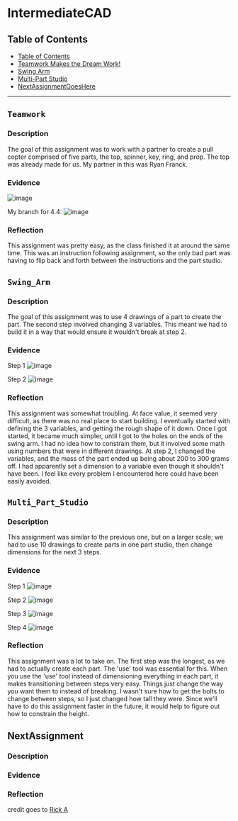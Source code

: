 # IntermediateCAD
## Table of Contents
* [Table of Contents](#Table_of_Contents)
* [Teamwork Makes the Dream Work!](#Teamwork)
* [Swing Arm](#Swing_Arm)
* [Multi-Part Studio](#Multi_Part_Studio)
* [NextAssignmentGoesHere](#NextAssignment)
---

## `Teamwork`

### Description
The goal of this assignment was to work with a partner to create a pull copter comprised of five parts, the top, spinner, key, ring, and prop. The top was already made for us.
My partner in this was Ryan Franck.

### Evidence

![image](https://user-images.githubusercontent.com/112961338/197209718-83789c10-2f35-4706-98dd-213be9917455.png)

My branch for 4.4:
![image](https://user-images.githubusercontent.com/112961338/197540135-6c9285e1-2365-4d27-ad80-9243a21e65e4.png)


### Reflection
This assignment was pretty easy, as the class finished it at around the same time. This was an instruction following assignment, so the only bad part was having to flip back and forth between the instructions and the part studio. 

## `Swing_Arm`

### Description
The goal of this assignment was to use 4 drawings of a part to create the part. The second step involved changing 3 variables. This meant we had to build it in a way that would ensure it wouldn't break at step 2.

### Evidence
Step 1
![image](https://user-images.githubusercontent.com/112961338/197531444-6a0787c3-8296-48d4-b177-1d8d761cf3a6.png)


Step 2
![image](https://user-images.githubusercontent.com/112961338/197531505-3f9b8089-c328-4d09-b739-b24791e89d8a.png)

### Reflection
This assignment was somewhat troubling. At face value, it seemed very difficult, as there was no real place to start building. I eventually started with defining the 3 variables, and getting the rough shape of it down. Once I got started, it became much simpler, until I got to the holes on the ends of the swing arm. I had no idea how to constrain them, but it involved some math using numbers that were in different drawings. At step 2, I changed the variables, and the mass of the part ended up being about 200 to 300 grams off. I had apparently set a dimension to a variable even though it shouldn't have been. I feel like every problem I encountered here could have been easily avoided.

## `Multi_Part_Studio`

### Description
This assignment was similar to the previous one, but on a larger scale; we had to use 10 drawings to create parts in one part studio, then change dimensions for the next 3 steps.

### Evidence
Step 1
![image](https://user-images.githubusercontent.com/112961338/197533959-dad31c35-e184-4f42-a78e-8dbe9c1385f1.png)

Step 2
![image](https://user-images.githubusercontent.com/112961338/197533995-4e106c30-ab51-4f19-a363-2beb1c4af543.png)

Step 3
![image](https://user-images.githubusercontent.com/112961338/197534034-151fe5a8-5986-4ee4-bcbe-0e1e40546f1a.png)

Step 4
![image](https://user-images.githubusercontent.com/112961338/197534053-b219dd30-fbea-4698-80dd-c1171cd107a0.png)

### Reflection
This assignment was a lot to take on. The first step was the longest, as we had to actually create each part. The 'use' tool was essential for this. When you use the 'use' tool instead of dimensioning everything in each part, it makes transitioning between steps very easy. Things just change the way you want them to instead of breaking. I wasn't sure how to get the bolts to change between steps, so I just changed how tall they were. Since we'll have to do this assignment faster in the future, it would help to figure out how to constrain the height. 




## NextAssignment

### Description

### Evidence


### Reflection
credit goes to [Rick A](https://www.youtube.com/watch?v=dQw4w9WgXcQ&scrlybrkr=8931d0bc)
